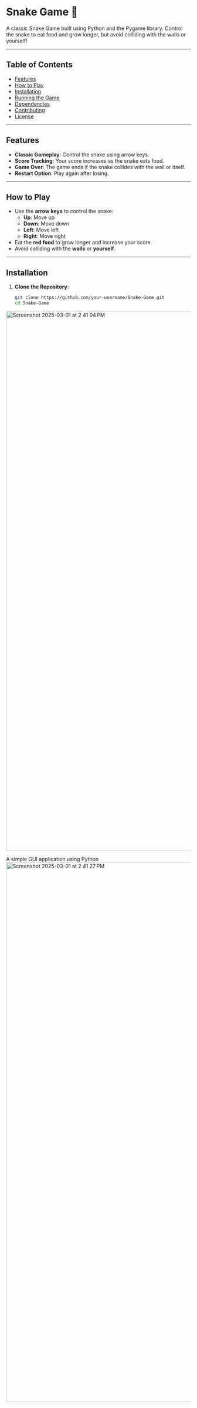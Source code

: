# Snake Game 🐍

A classic Snake Game built using Python and the Pygame library. Control the snake to eat food and grow longer, but avoid colliding with the walls or yourself!

---

## Table of Contents
- [Features](#features)
- [How to Play](#how-to-play)
- [Installation](#installation)
- [Running the Game](#running-the-game)
- [Dependencies](#dependencies)
- [Contributing](#contributing)
- [License](#license)

---

## Features
- **Classic Gameplay**: Control the snake using arrow keys.
- **Score Tracking**: Your score increases as the snake eats food.
- **Game Over**: The game ends if the snake collides with the wall or itself.
- **Restart Option**: Play again after losing.

---

## How to Play
- Use the **arrow keys** to control the snake:
  - **Up**: Move up
  - **Down**: Move down
  - **Left**: Move left
  - **Right**: Move right
- Eat the **red food** to grow longer and increase your score.
- Avoid colliding with the **walls** or **yourself**.

---

## Installation
1. **Clone the Repository**:
   ```bash
   git clone https://github.com/your-username/Snake-Game.git
   cd Snake-Game
<img width="1470" alt="Screenshot 2025-03-01 at 2 41 04 PM" src="https://github.com/user-attachments/assets/a3f7e32f-ef19-4c73-b72d-358b16b19d8d" />

A simple GUI application using Python 
<img width="1470" alt="Screenshot 2025-03-01 at 2 41 27 PM" src="https://github.com/user-attachments/assets/0b9344c2-916f-4852-9875-af8593882d60" />
